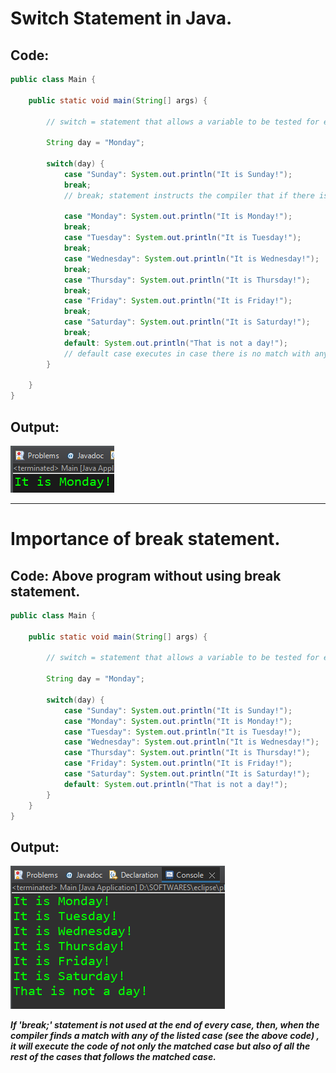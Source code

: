 # Switch Statement in Java.

## Code:

```java
public class Main {

	public static void main(String[] args) {
		
		// switch = statement that allows a variable to be tested for equality against a list of values
		
		String day = "Monday";
		
		switch(day) {
			case "Sunday": System.out.println("It is Sunday!");
			break;
            // break; statement instructs the compiler that if there is a match found with the case (i.e case "Sunday") -- then execute the code within this case and skip going through all the following cases and the default case.

			case "Monday": System.out.println("It is Monday!");
			break;
			case "Tuesday": System.out.println("It is Tuesday!");
			break;
			case "Wednesday": System.out.println("It is Wednesday!");
			break;
			case "Thursday": System.out.println("It is Thursday!");
			break;
			case "Friday": System.out.println("It is Friday!");
			break;
			case "Saturday": System.out.println("It is Saturday!");
			break;
			default: System.out.println("That is not a day!");
            // default case executes in case there is no match with any of the listed cases.
		}
				
	}
}
```

## Output:

![](imgfiles/chap11/with-break-output.png)

---

# Importance of break statement.

## Code: Above program without using break statement.

```java
public class Main {

	public static void main(String[] args) {
		
		// switch = statement that allows a variable to be tested for equality against a list of values
		
		String day = "Monday";
		
		switch(day) {
			case "Sunday": System.out.println("It is Sunday!");
			case "Monday": System.out.println("It is Monday!");
			case "Tuesday": System.out.println("It is Tuesday!");
			case "Wednesday": System.out.println("It is Wednesday!");
			case "Thursday": System.out.println("It is Thursday!");
			case "Friday": System.out.println("It is Friday!");
			case "Saturday": System.out.println("It is Saturday!");
			default: System.out.println("That is not a day!");
		}				
	}
}
```

## Output:

![](imgfiles/chap11/without-break-output.png)


***If 'break;' statement is not used at the end of every case, then, when the compiler finds a match with any of the listed case (see the above code) , it will execute the code of not only the matched case but also of all the rest of the cases that follows the matched case.*** 